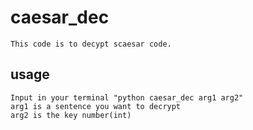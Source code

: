 # caesar_dec
	This code is to decypt scaesar code.

## usage
	Input in your terminal "python caesar_dec arg1 arg2"
	arg1 is a sentence you want to decrypt
	arg2 is the key number(int)
